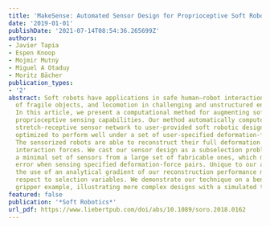 ```yaml
---
title: 'MakeSense: Automated Sensor Design for Proprioceptive Soft Robots'
date: '2019-01-01'
publishDate: '2021-07-14T08:54:36.265699Z'
authors:
- Javier Tapia
- Espen Knoop
- Mojmir Mutnỳ
- Miguel A Otaduy
- Moritz Bächer
publication_types:
- '2'
abstract: Soft robots have applications in safe human–robot interactions, manipulation
  of fragile objects, and locomotion in challenging and unstructured environments.
  In this article, we present a computational method for augmenting soft robots with
  proprioceptive sensing capabilities. Our method automatically computes a minimal
  stretch-receptive sensor network to user-provided soft robotic designs, which is
  optimized to perform well under a set of user-specified deformation-force pairs.
  The sensorized robots are able to reconstruct their full deformation state, under
  interaction forces. We cast our sensor design as a subselection problem, selecting
  a minimal set of sensors from a large set of fabricable ones, which minimizes the
  error when sensing specified deformation-force pairs. Unique to our approach is
  the use of an analytical gradient of our reconstruction performance measure with
  respect to selection variables. We demonstrate our technique on a bending bar and
  gripper example, illustrating more complex designs with a simulated tentacle.
featured: false
publication: '*Soft Robotics*'
url_pdf: https://www.liebertpub.com/doi/abs/10.1089/soro.2018.0162
---
```


